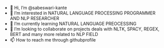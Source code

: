 - 👋 Hi, I’m @sabeswari-kante
- 👀 I’m interested in NATURAL LANGUAGE PROCESSING PROGRAMMER AND  NLP RESEARCHER
- 🌱 I’m currently learning NATURAL LANGUAGE PREOCESSING
- 💞️ I’m looking to collaborate on projects deals with NLTK, SPACY, REGEX, BERT and many more related to NLP FIELD
- 📫 How to reach me through githubprofile 

<!---
sabeswari-kante/sabeswari-kante is a ✨ special ✨ repository because its `README.md` (this file) appears on your GitHub profile.
You can click the Preview link to take a look at your changes.
--->
